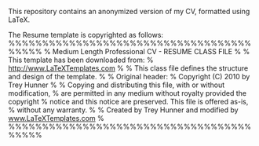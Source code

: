 This repository contains an anonymized version of my CV, formatted using LaTeX.

The Resume template is copyrighted as follows:
%%%%%%%%%%%%%%%%%%%%%%%%%%%%%%%%%%%%%%%%%
% Medium Length Professional CV - RESUME CLASS FILE
%
% This template has been downloaded from:
% http://www.LaTeXTemplates.com
%
% This class file defines the structure and design of the template. 
%
% Original header:
% Copyright (C) 2010 by Trey Hunner
%
% Copying and distributing this file, with or without modification,
% are permitted in any medium without royalty provided the copyright
% notice and this notice are preserved. This file is offered as-is,
% without any warranty.
%
% Created by Trey Hunner and modified by www.LaTeXTemplates.com
%
%%%%%%%%%%%%%%%%%%%%%%%%%%%%%%%%%%%%%%%%%

